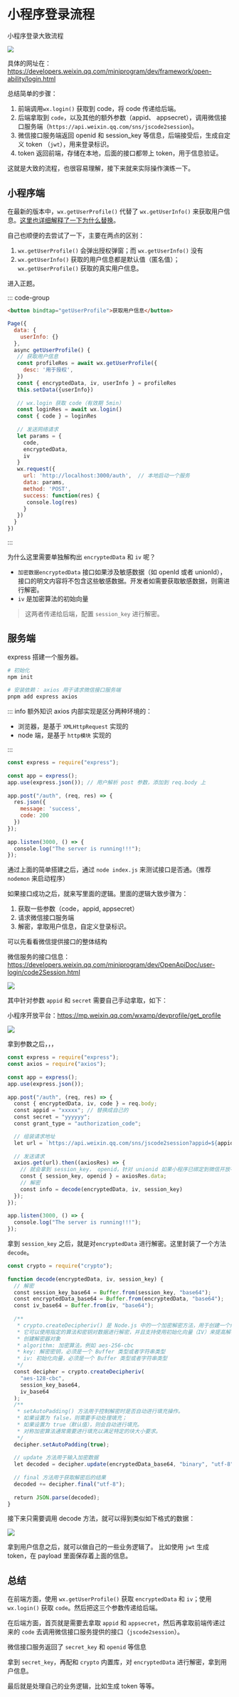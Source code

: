 # 小程序登录流程

小程序登录大致流程

<img src="/images/frames/mini/01_wx.png" style="zoom: 90%" />

具体的网址在：<https://developers.weixin.qq.com/miniprogram/dev/framework/open-ability/login.html>

总结简单的步骤：

1.  前端调用`wx.login()` 获取到 code，将 code 传递给后端。
2.  后端拿取到 `code`，以及其他的额外参数（appid、 appsecret），调用微信接口服务端（`https://api.weixin.qq.com/sns/jscode2session`)。
3.  微信接口服务端返回 openid 和 session_key 等信息，后端接受后，生成自定义 token （`jwt`），用来登录标识。
4.  token 返回前端，存储在本地，后面的接口都带上 token，用于信息验证。

这就是大致的流程，也很容易理解，接下来就来实际操作演练一下。

## 小程序端

在最新的版本中，`wx.getUserProfile()` 代替了 `wx.getUserInfo()` 来获取用户信息。[这里也详细解释了一下为什么替换](https://developers.weixin.qq.com/community/develop/doc/000cacfa20ce88df04cb468bc52801?highLine=login)。

自己也顺便的去尝试了一下，主要在两点的区别：

1.  `wx.getUserProfile()` 会弹出授权弹窗；而 `wx.getUserInfo()` 没有
2.  `wx.getUserInfo()` 获取的用户信息都是默认值（匿名值）；`wx.getUserProfile()` 获取的真实用户信息。

进入正题。

::: code-group

```html [Wxml]
<button bindtap="getUserProfile">获取用户信息</button>
```

```js [Page]
Page({
  data: {
    userInfo: {}
  },
  async getUserProfile() {
   // 获取用户信息
   const profileRes = await wx.getUserProfile({
     desc: '用于授权',
   })
   const { encryptedData, iv, userInfo } = profileRes
   this.setData({userInfo})
​
   // wx.login 获取 code（有效期 5min）
   const loginRes = await wx.login()
   const { code } = loginRes
  
   // 发送网络请求
   let params = {
     code,
     encryptedData,
     iv
   }
   wx.request({
     url: 'http://localhost:3000/auth',  // 本地启动一个服务
     data: params,
     method: 'POST',
     success: function(res) {
      console.log(res)
     }
   })
  }
})
```

:::

为什么这里需要单独解构出 `encryptedData` 和 `iv` 呢？

- `加密数据encryptedData` 接口如果涉及敏感数据（如 openId 或者 unionId），接口的明文内容将不包含这些敏感数据。开发者如需要获取敏感数据，则需进行解密。
- `iv` 是加密算法的初始向量

> 这两者传递给后端，配置 `session_key` 进行解密。

## 服务端

express 搭建一个服务器。

```bash
# 初始化
npm init
​
# 安装依赖： axios 用于请求微信接口服务端
pnpm add express axios
```

::: info 额外知识
axios 内部实现是区分两种环境的：

- 浏览器，是基于 `XMLHttpRequest` 实现的
- node 端，是基于 `http模块` 实现的

:::

```js
const express = require("express");
​
const app = express();
app.use(express.json()); // 用户解析 post 参数，添加到 req.body 上
​
app.post("/auth", (req, res) => {
  res.json({
    message: 'success',
    code: 200
  })
});
​
app.listen(3000, () => {
  console.log("The server is running!!!");
});
```

通过上面的简单搭建之后，通过 `node index.js` 来测试接口是否通。（推荐 `nodemon` 来启动程序）

如果接口成功之后，就来写里面的逻辑。里面的逻辑大致步骤为：

1.  获取一些参数（code，appid, appsecret）
2.  请求微信接口服务端
3.  解密，拿取用户信息，自定义登录标识。

可以先看看微信提供接口的整体结构

微信服务的接口信息：<https://developers.weixin.qq.com/miniprogram/dev/OpenApiDoc/user-login/code2Session.html>

<img src="/images/frames/mini/02_wx.png" />

其中针对参数 `appid` 和 `secret` 需要自己手动拿取，如下：

小程序开放平台：<https://mp.weixin.qq.com/wxamp/devprofile/get_profile>

<img src="/images/frames/mini/03_wx.png" />

拿到参数之后，，，

```js
const express = require("express");
const axios = require("axios");
​
const app = express();
app.use(express.json());
​
app.post("/auth", (req, res) => {
  const { encryptedData, iv, code } = req.body;
  const appid = "xxxxx"; // 替换成自己的
  const secret = "yyyyyy";
  const grant_type = "authorization_code";

  // 组装请求地址
  let url = `https://api.weixin.qq.com/sns/jscode2session?appid=${appid}&secret=${secret}&js_code=${code}&grant_type=${grant_type}`;
  
  // 发送请求
  axios.get(url).then((axiosRes) => {
    // 就会拿到 session_key， openid，针对 unionid 如果小程序已绑定到微信开放平台账号下则会返回（这里就没有返回）
    const { session_key, openid } = axiosRes.data;
    // 解密
    const info = decode(encryptedData, iv, session_key)
  });
});
​
app.listen(3000, () => {
  console.log("The server is running!!!");
});
```

拿到 `session_key` 之后，就是对`encryptedData` 进行解密。这里封装了一个方法 `decode`。

```js
const crypto = require("crypto");
​
function decode(encryptedData, iv, session_key) {
  // 解密
  const session_key_base64 = Buffer.from(session_key, "base64");
  const encryptedData_base64 = Buffer.from(encryptedData, "base64");
  const iv_base64 = Buffer.from(iv, "base64");
​
  /**
   * crypto.createDecipheriv() 是 Node.js 中的一个加密解密方法，用于创建一个解密器对象。
   * 它可以使用指定的算法和密钥对数据进行解密，并且支持使用初始化向量（IV）来提高解密的安全性。
   * 创建解密器对象
   * algorithm: 加密算法，例如 aes-256-cbc
   * key: 解密密钥，必须是一个 Buffer 类型或者字符串类型
   * iv: 初始化向量，必须是一个 Buffer 类型或者字符串类型
   */
  const decipher = crypto.createDecipheriv(
    "aes-128-cbc",
    session_key_base64,
    iv_base64
  );
  /**
   * setAutoPadding() 方法用于控制解密时是否自动进行填充操作。
   * 如果设置为 false，则需要手动处理填充；
   * 如果设置为 true（默认值），则会自动进行填充。
   * 对称加密算法通常需要进行填充以满足特定的块大小要求。
   */
  decipher.setAutoPadding(true);
  
  // update 方法用于输入加密数据
  let decoded = decipher.update(encryptedData_base64, "binary", "utf-8");
  
  // final 方法用于获取解密后的结果
  decoded += decipher.final("utf-8");
​
  return JSON.parse(decoded);
}
```

接下来只需要调用 decode 方法，就可以得到类似如下格式的数据：

<img src="/images/frames/mini/04_wx.png" />

拿到用户信息之后，就可以做自己的一些业务逻辑了。 比如使用 `jwt` 生成 token，在 payload 里面保存着上面的信息。

## 总结

在前端方面，使用 `wx.getUserProfile()` 获取 `encryptedData` 和 `iv`；使用 `wx.login()` 获取 `code`。然后把这三个参数传递给后端。

在后端方面，首页就是需要去拿取 `appid` 和 `appsecret`，然后再拿取前端传递过来的 `code` 去调用微信接口服务提供的接口（`jscode2session`）。

微信接口服务返回了 `secret_key` 和 `openid` 等信息

拿到 `secret_key`，再配和 `crypto` 内置库，对 `encryptedData` 进行解密，拿到用户信息。

最后就是处理自己的业务逻辑，比如生成 token 等等。
